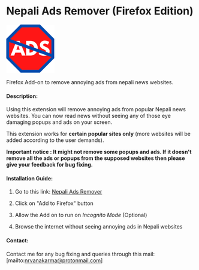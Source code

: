 # Nepali Ads Remover (Firefox Edition)

![Logo](icons/icon128.png)

Firefox Add-on to remove annoying ads from nepali news websites.

#### Description:

Using this extension will remove annoying ads from popular Nepali news websites. You can now read news without seeing any of those eye damaging popups and ads on your screen. 

This extension works for **certain popular sites only** (more websites will be added according to the user demands).

**Important notice : It might not remove some popups and ads. If it doesn't remove all the ads or popups from the supposed websites then please give your feedback for bug fixing.**

#### Installation Guide:

1. Go to this link: 
[Nepali Ads Remover](https://addons.mozilla.org/en-US/firefox/addon/nepali-ads-remover/ "Nepali Ads Remover")

2. Click on "Add to Firefox" button

3. Allow the Add on to run on _Incognito Mode_ (Optional)

4. Browse the internet without seeing annoying ads in Nepali websites

#### Contact:

Contact me for any bug fixing and queries through this mail: 
[mailto:nrvanakarma@protonmail.com]
